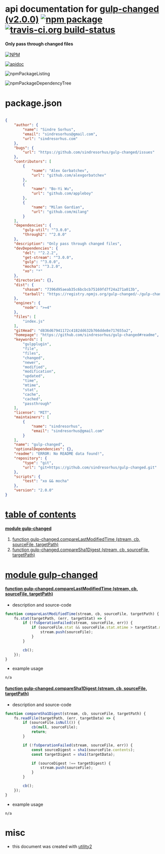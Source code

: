 # api documentation for  [gulp-changed (v2.0.0)](https://github.com/sindresorhus/gulp-changed#readme)  [![npm package](https://img.shields.io/npm/v/npmdoc-gulp-changed.svg?style=flat-square)](https://www.npmjs.org/package/npmdoc-gulp-changed) [![travis-ci.org build-status](https://api.travis-ci.org/npmdoc/node-npmdoc-gulp-changed.svg)](https://travis-ci.org/npmdoc/node-npmdoc-gulp-changed)
#### Only pass through changed files

[![NPM](https://nodei.co/npm/gulp-changed.png?downloads=true)](https://www.npmjs.com/package/gulp-changed)

[![apidoc](https://npmdoc.github.io/node-npmdoc-gulp-changed/build/screenCapture.buildNpmdoc.browser.%252Fhome%252Ftravis%252Fbuild%252Fnpmdoc%252Fnode-npmdoc-gulp-changed%252Ftmp%252Fbuild%252Fapidoc.html.png)](https://npmdoc.github.io/node-npmdoc-gulp-changed/build/apidoc.html)

![npmPackageListing](https://npmdoc.github.io/node-npmdoc-gulp-changed/build/screenCapture.npmPackageListing.svg)

![npmPackageDependencyTree](https://npmdoc.github.io/node-npmdoc-gulp-changed/build/screenCapture.npmPackageDependencyTree.svg)



# package.json

```json

{
    "author": {
        "name": "Sindre Sorhus",
        "email": "sindresorhus@gmail.com",
        "url": "sindresorhus.com"
    },
    "bugs": {
        "url": "https://github.com/sindresorhus/gulp-changed/issues"
    },
    "contributors": [
        {
            "name": "Alex Gorbatchev",
            "url": "github.com/alexgorbatchev"
        },
        {
            "name": "Bo-Yi Wu",
            "url": "github.com/appleboy"
        },
        {
            "name": "Milan Gardian",
            "url": "github.com/milang"
        }
    ],
    "dependencies": {
        "gulp-util": "^3.0.0",
        "through2": "^2.0.0"
    },
    "description": "Only pass through changed files",
    "devDependencies": {
        "del": "^2.2.2",
        "get-stream": "^3.0.0",
        "gulp": "^3.0.0",
        "mocha": "^3.2.0",
        "xo": "*"
    },
    "directories": {},
    "dist": {
        "shasum": "7396d95aeab35c6bcbcb75169fd7f24a271a013b",
        "tarball": "https://registry.npmjs.org/gulp-changed/-/gulp-changed-2.0.0.tgz"
    },
    "engines": {
        "node": ">=4"
    },
    "files": [
        "index.js"
    ],
    "gitHead": "d836d67941172c4182dd632b766dde8e717655a2",
    "homepage": "https://github.com/sindresorhus/gulp-changed#readme",
    "keywords": [
        "gulpplugin",
        "file",
        "files",
        "changed",
        "newer",
        "modified",
        "modification",
        "updated",
        "time",
        "mtime",
        "stat",
        "cache",
        "cached",
        "passthrough"
    ],
    "license": "MIT",
    "maintainers": [
        {
            "name": "sindresorhus",
            "email": "sindresorhus@gmail.com"
        }
    ],
    "name": "gulp-changed",
    "optionalDependencies": {},
    "readme": "ERROR: No README data found!",
    "repository": {
        "type": "git",
        "url": "git+https://github.com/sindresorhus/gulp-changed.git"
    },
    "scripts": {
        "test": "xo && mocha"
    },
    "version": "2.0.0"
}
```



# <a name="apidoc.tableOfContents"></a>[table of contents](#apidoc.tableOfContents)

#### [module gulp-changed](#apidoc.module.gulp-changed)
1.  [function <span class="apidocSignatureSpan">gulp-changed.</span>compareLastModifiedTime (stream, cb, sourceFile, targetPath)](#apidoc.element.gulp-changed.compareLastModifiedTime)
1.  [function <span class="apidocSignatureSpan">gulp-changed.</span>compareSha1Digest (stream, cb, sourceFile, targetPath)](#apidoc.element.gulp-changed.compareSha1Digest)



# <a name="apidoc.module.gulp-changed"></a>[module gulp-changed](#apidoc.module.gulp-changed)

#### <a name="apidoc.element.gulp-changed.compareLastModifiedTime"></a>[function <span class="apidocSignatureSpan">gulp-changed.</span>compareLastModifiedTime (stream, cb, sourceFile, targetPath)](#apidoc.element.gulp-changed.compareLastModifiedTime)
- description and source-code
```javascript
function compareLastModifiedTime(stream, cb, sourceFile, targetPath) {
	fs.stat(targetPath, (err, targetStat) => {
		if (!fsOperationFailed(stream, sourceFile, err)) {
			if (sourceFile.stat && sourceFile.stat.mtime > targetStat.mtime) {
				stream.push(sourceFile);
			}
		}

		cb();
	});
}
```
- example usage
```shell
n/a
```

#### <a name="apidoc.element.gulp-changed.compareSha1Digest"></a>[function <span class="apidocSignatureSpan">gulp-changed.</span>compareSha1Digest (stream, cb, sourceFile, targetPath)](#apidoc.element.gulp-changed.compareSha1Digest)
- description and source-code
```javascript
function compareSha1Digest(stream, cb, sourceFile, targetPath) {
	fs.readFile(targetPath, (err, targetData) => {
		if (sourceFile.isNull()) {
			cb(null, sourceFile);
			return;
		}

		if (!fsOperationFailed(stream, sourceFile, err)) {
			const sourceDigest = sha1(sourceFile.contents);
			const targetDigest = sha1(targetData);

			if (sourceDigest !== targetDigest) {
				stream.push(sourceFile);
			}
		}

		cb();
	});
}
```
- example usage
```shell
n/a
```



# misc
- this document was created with [utility2](https://github.com/kaizhu256/node-utility2)
